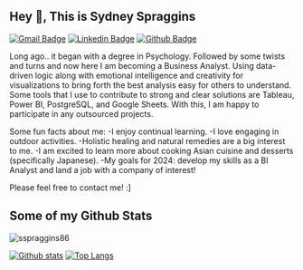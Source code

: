 ## Hey 👋, This is Sydney Spraggins
[![Gmail Badge](https://img.shields.io/badge/-sspraggins86@gmail.com-c14438?style=flat&logo=Gmail&logoColor=white&link=mailto:sspraggins86@yahoo.com)](mailto:sspraggins86@yahoo.com) 
[![Linkedin Badge](https://img.shields.io/badge/-www.linkedin.com/in/sspraggins-0072b1?style=flat&logo=Linkedin&logoColor=white&link=https://www.linkedin.com/in/www.linkedin.com/in/sspraggins/)](https://www.linkedin.com/in/www.linkedin.com/in/sspraggins/) [![Github Badge](https://img.shields.io/badge/-sspraggins86-grey?style=flat&logo=github&logoColor=white&link=https://github.com/sspraggins86/)](https://www.github.com/sspraggins86/) <p align='left'>Long ago.. it began with a degree in Psychology. Followed by some twists and turns and now here I am becoming a Business Analyst. Using data-driven logic along with emotional intelligence and creativity for visualizations to bring forth the best analysis easy for others to understand. Some tools that I use to contribute to strong and clear solutions are Tableau, Power BI, PostgreSQL, and Google Sheets. With this, I am happy to participate in any outsourced projects.

Some fun facts about me:
-I enjoy continual learning.
-I love engaging in outdoor activities.
-Holistic healing and natural remedies are a big interest to me.
-I am excited to learn more about cooking Asian cuisine and desserts (specifically Japanese).
-My goals for 2024: develop my skills as a BI Analyst and land a job with a company of interest!

Please feel free to contact me! :] 
## Some of my Github Stats
<p align=left> <img src=https://komarev.com/ghpvc/?username=sspraggins86 alt=sspraggins86 /> </p>

[![Github stats](https://github-readme-stats.vercel.app/api?username=sspraggins86&show_icons=true&include_all_commits=true)](https://github.com/sspraggins86/github-readme-stats)
[![Top Langs](https://github-readme-stats.vercel.app/api/top-langs/?username=sspraggins86&layout=compact)](https://github.com/sspraggins86/github-readme-stats)
